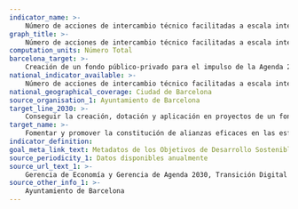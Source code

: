 ```yaml
---
indicator_name: >-
    Número de acciones de intercambio técnico facilitadas a escala internacional
graph_title: >-
    Número de acciones de intercambio técnico facilitadas a escala internacional
computation_units: Número Total
barcelona_target: >-
    Creación de un fondo público-privado para el impulso de la Agenda 2030 en Barcelona
national_indicator_available: >-
    Número de acciones de intercambio técnico facilitadas a escala internacional
national_geographical_coverage: Ciudad de Barcelona
source_organisation_1: Ayuntamiento de Barcelona
target_line_2030: >-
    Conseguir la creación, dotación y aplicación en proyectos de un fondo público-privado para el impulso de la Agenda 2030 en Barcelona
target_name: >-
    Fomentar y promover la constitución de alianzas eficaces en las esferas pública, público-privada y de la sociedad civil, aprovechando la experiencia y las estrategias de obtención de recursos de los partenariados
indicator_definition:
goal_meta_link_text: Metadatos de los Objetivos de Desarrollo Sostenible de las Naciones Unidas (pdf 894kB)
source_periodicity_1: Datos disponibles anualmente
source_url_text_1: >-
    Gerencia de Economía y Gerencia de Agenda 2030, Transición Digital y Deportes
source_other_info_1: >-
    Ayuntamiento de Barcelona
---
```

